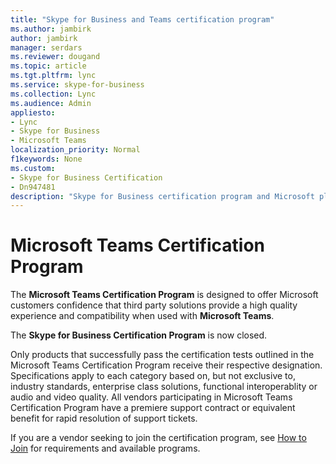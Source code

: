```yaml
---
title: "Skype for Business and Teams certification program"
ms.author: jambirk
author: jambirk
manager: serdars
ms.reviewer: dougand
ms.topic: article
ms.tgt.pltfrm: lync
ms.service: skype-for-business
ms.collection: Lync
ms.audience: Admin
appliesto:
- Lync
- Skype for Business 
- Microsoft Teams
localization_priority: Normal
f1keywords: None
ms.custom:
- Skype for Business Certification
- Dn947481
description: "Skype for Business certification program and Microsoft plans to test and certify IP phones for Skype for Business through the Skype for Business Certification Program."
---
```


# Microsoft Teams Certification Program

The **Microsoft Teams Certification Program** is designed to offer Microsoft customers confidence that third party solutions provide a high quality experience and compatibility when used with **Microsoft Teams**.

The **Skype for Business Certification Program** is now closed. 

Only products that successfully pass the certification tests outlined in the Microsoft Teams Certification Program receive their respective designation.
Specifications apply to each category based on, but not exclusive to, industry standards, enterprise class solutions, functional interoperablity or audio and video quality. All vendors participating in Microsoft Teams Certification Program have a premiere support contract or equivalent benefit for rapid resolution of support tickets.

If you are a vendor seeking to join the certification program, see [How to Join](how-to-join.md) for requirements and available programs.
